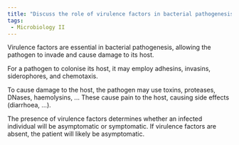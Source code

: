 ```yaml
---
title: "Discuss the role of virulence factors in bacterial pathogenesis, providing examples of different types of virulence factors and their effects on the host. How do these factors contribute to the distinction between symptomatic and asymptomatic carriage? "
tags:
 - Microbiology II
---
```


Virulence factors are essential in bacterial pathogenesis, allowing the pathogen to invade and cause damage to its host.  

For a pathogen to colonise its host, it may employ adhesins, invasins, siderophores, and chemotaxis.  

To cause damage to the host, the pathogen may use toxins, proteases, DNases, haemolysins, ... These cause pain to the host, causing side effects (diarrhoea, ...). 

The presence of virulence factors determines whether an infected individual will be asymptomatic or symptomatic. If virulence factors are absent, the patient will likely be asymptomatic.  
